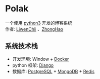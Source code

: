 # Polak

一个使用 [python3](https://www.python.org/) 开发的博客系统     
作者: [LiwenChii](https://github.com/LiwenChii) 、[ZhongHao](https://github.com/zh826256645)

## 系统技术栈

* 开发环境: Window + [Docker](https://www.docker.com/)
* python 框架: [Django](https://github.com/django/django)
* 数据库: [PostgreSQL](https://www.postgresql.org/) + [MongoDB](https://www.mongodb.com/) + [Redis](https://redis.io/)
